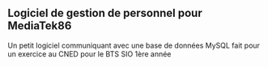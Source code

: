## Logiciel de gestion de personnel pour MediaTek86
Un petit logiciel communiquant avec une base de données MySQL fait pour un exercice au CNED pour le BTS SIO 1ère année
